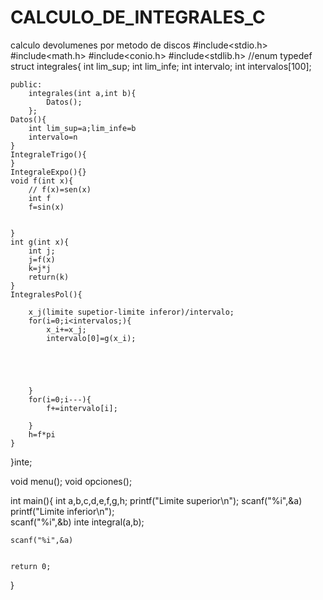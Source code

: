 # CALCULO_DE_INTEGRALES_C
calculo devolumenes por metodo de discos
#include<stdio.h>
#include<math.h>
#include<conio.h>
#include<stdlib.h>
//enum 
typedef struct integrales{
	int lim_sup;
	int lim_infe;
	int intervalo;
	int intervalos[100];
	
	
	
	
	public:
		integrales(int a,int b){
			Datos();
		};
	Datos(){
		int lim_sup=a;lim_infe=b	
		intervalo=n
	}
	IntegraleTrigo(){
	}
	IntegraleExpo(){}
	void f(int x){
		// f(x)=sen(x)
		int f
		f=sin(x)
		
		
	}
	int g(int x){
		int j;
		j=f(x)
		k=j*j
		return(k)
	}
	IntegralesPol(){
		
        x_j(limite supetior-limite inferor)/intervalo;
		for(i=0;i<intervalos;){
			x_i+=x_j;
			intervalo[0]=g(x_i);
			
			
			
			
			
		}
		for(i=0;i---){
			f+=intervalo[i];
			
		}
		h=f*pi
	}	
	
	
		
	
}inte;

void menu();
void opciones();





int main(){
	int a,b,c,d,e,f,g,h;
	printf("Limite superior\n");
	scanf("%i",&a)
	printf("Limite inferior\n");	
	scanf("%i",&b)
	inte integral(a,b);
	
	scanf("%i",&a)
	
	
	return 0;
}




